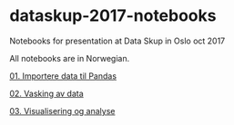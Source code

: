 # dataskup-2017-notebooks
Notebooks for presentation at Data Skup in Oslo oct 2017

All notebooks are in Norwegian.

[01. Importere data til Pandas](notebooks/01%20Importere%20data%20til%20Pandas.ipynb)

[02. Vasking av data](notebooks/02%20Vasking%20av%20data.ipynb)

[03. Visualisering og analyse](notebooks/03%20Visualisering%20og%20analyse.ipynb)